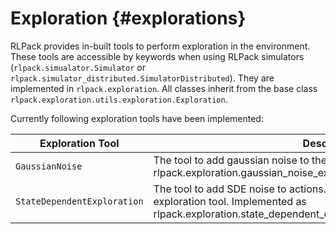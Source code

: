 # Exploration {#explorations}

RLPack provides in-built tools to perform exploration in the environment. These tools are accessible by keywords
when using RLPack simulators (`rlpack.simualator.Simulator` or `rlpack.simulator_distributed.SimulatorDistributed`). 
They are implemented in `rlpack.exploration`. All classes inherit from the base class 
`rlpack.exploration.utils.exploration.Exploration`.

Currently following exploration tools have been implemented: 

| Exploration Tool            | Description                                                                                                                                                                   | Keyword             |
|-----------------------------|-------------------------------------------------------------------------------------------------------------------------------------------------------------------------------|---------------------|
| `GaussianNoise`             | The tool to add gaussian noise to the desired output. Implemented as rlpack.exploration.gaussian_noise_exploration.GaussianNoiseExploration.                                  | `"gaussian_noise"`  |
| `StateDependentExploration` | The tool to add SDE noise to actions. Note that this is a learnable exploration tool. Implemented as rlpack.exploration.state_dependent_exploration.StateDependentExploration | `"state_dependent"` |
